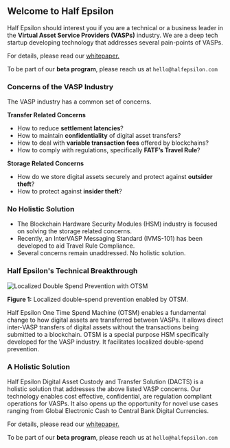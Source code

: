 ## Welcome to Half Epsilon



Half Epsilon should interest you if you are a technical or a business leader in the **Virtual Asset Service Providers (VASPs)** industry. We are a deep tech startup developing technology that addresses several pain-points of VASPs. 

For details, please read our [whitepaper.](https://half-epsilon.github.io/DACTSv1.pdf) 

To be part of our **beta program**, please reach us at ```hello@halfepsilon.com```


### Concerns of the VASP Industry

The VASP industry has a common set of concerns. 

**Transfer Related Concerns**

- How to reduce **settlement latencies**? 
- How to maintain **confidentiality** of digital asset transfers? 
- How to deal with **variable transaction fees** offered by blockchains? 
- How to comply with regulations, specifically **FATF’s Travel Rule**? 

**Storage Related Concerns**

- How do we store digital assets securely and protect against **outsider theft**? 
- How to protect against **insider theft**? 


### No Holistic Solution

- The Blockchain Hardware Security Modules (HSM) industry is focused on solving the storage related concerns. 
- Recently, an InterVASP Messaging Standard (IVMS-101) has been developed to aid Travel Rule Compliance. 
- Several concerns remain unaddressed. No holistic solution.

### Half Epsilon's Technical Breakthrough


![Localized Double Spend Prevention with OTSM](https://half-epsilon.github.io/OTSM-transparent.png)

**Figure 1:** Localized double-spend prevention enabled by OTSM.

Half Epsilon One Time Spend Machine (OTSM) enables a fundamental change to how digital assets are transferred between VASPs. It allows direct inter-VASP transfers of digital assets without the transactions being submitted to a blockchain. OTSM is a special purpose HSM specifically developed for the VASP industry. It facilitates localized double-spend prevention. 

### A Holistic Solution

Half Epsilon Digital Asset Custody and Transfer Solution (DACTS) is a holistic solution that addresses the above listed VASP concerns. Our technology enables cost effective, confidential, are regulation compliant operations for VASPs. It also opens up the opportunity for novel use cases ranging from Global Electronic Cash to Central Bank Digital Currencies.

For details, please read our [whitepaper.](https://half-epsilon.github.io/DACTSv1.pdf) 

To be part of our **beta program**, please reach us at ```hello@halfepsilon.com```
